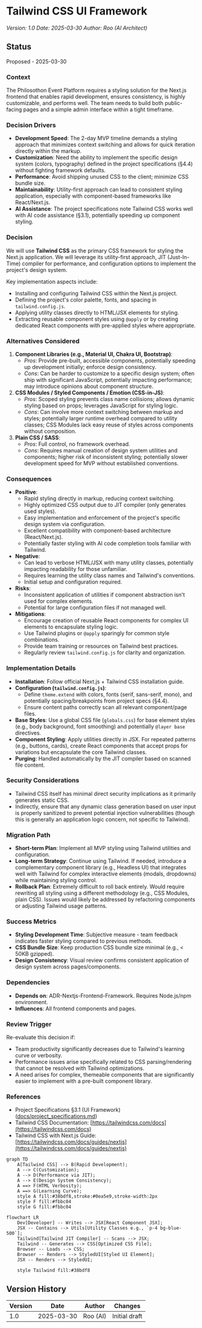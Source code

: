 # Tailwind CSS UI Framework

*Version: 1.0*
*Date: 2025-03-30*
*Author: Roo (AI Architect)*

## Status
Proposed - 2025-03-30

### Context
The Philosothon Event Platform requires a styling solution for the Next.js frontend that enables rapid development, ensures consistency, is highly customizable, and performs well. The team needs to build both public-facing pages and a simple admin interface within a tight timeframe.

### Decision Drivers
- **Development Speed**: The 2-day MVP timeline demands a styling approach that minimizes context switching and allows for quick iteration directly within the markup.
- **Customization**: Need the ability to implement the specific design system (colors, typography) defined in the project specifications (§4.4) without fighting framework defaults.
- **Performance**: Avoid shipping unused CSS to the client; minimize CSS bundle size.
- **Maintainability**: Utility-first approach can lead to consistent styling application, especially with component-based frameworks like React/Next.js.
- **AI Assistance**: The project specifications note Tailwind CSS works well with AI code assistance (§3.1), potentially speeding up component styling.

### Decision
We will use **Tailwind CSS** as the primary CSS framework for styling the Next.js application. We will leverage its utility-first approach, JIT (Just-In-Time) compiler for performance, and configuration options to implement the project's design system.

Key implementation aspects include:
- Installing and configuring Tailwind CSS within the Next.js project.
- Defining the project's color palette, fonts, and spacing in `tailwind.config.js`.
- Applying utility classes directly to HTML/JSX elements for styling.
- Extracting reusable component styles using `@apply` or by creating dedicated React components with pre-applied styles where appropriate.

### Alternatives Considered
1.  **Component Libraries (e.g., Material UI, Chakra UI, Bootstrap)**:
    *   *Pros*: Provide pre-built, accessible components, potentially speeding up development initially; enforce design consistency.
    *   *Cons*: Can be harder to customize to a specific design system; often ship with significant JavaScript, potentially impacting performance; may introduce opinions about component structure.
2.  **CSS Modules / Styled Components / Emotion (CSS-in-JS)**:
    *   *Pros*: Scoped styling prevents class name collisions; allows dynamic styling based on props; leverages JavaScript for styling logic.
    *   *Cons*: Can involve more context switching between markup and styles; potentially larger runtime overhead compared to utility classes; CSS Modules lack easy reuse of styles across components without composition.
3.  **Plain CSS / SASS**:
    *   *Pros*: Full control, no framework overhead.
    *   *Cons*: Requires manual creation of design system utilities and components; higher risk of inconsistent styling; potentially slower development speed for MVP without established conventions.

### Consequences
-   **Positive**:
    *   Rapid styling directly in markup, reducing context switching.
    *   Highly optimized CSS output due to JIT compiler (only generates used styles).
    *   Easy implementation and enforcement of the project's specific design system via configuration.
    *   Excellent compatibility with component-based architecture (React/Next.js).
    *   Potentially faster styling with AI code completion tools familiar with Tailwind.
-   **Negative**:
    *   Can lead to verbose HTML/JSX with many utility classes, potentially impacting readability for those unfamiliar.
    *   Requires learning the utility class names and Tailwind's conventions.
    *   Initial setup and configuration required.
-   **Risks**:
    *   Inconsistent application of utilities if component abstraction isn't used for complex elements.
    *   Potential for large configuration files if not managed well.
-   **Mitigations**:
    *   Encourage creation of reusable React components for complex UI elements to encapsulate styling logic.
    *   Use Tailwind plugins or `@apply` sparingly for common style combinations.
    *   Provide team training or resources on Tailwind best practices.
    *   Regularly review `tailwind.config.js` for clarity and organization.

### Implementation Details
-   **Installation**: Follow official Next.js + Tailwind CSS installation guide.
-   **Configuration (`tailwind.config.js`)**:
    *   Define `theme.extend` with colors, fonts (serif, sans-serif, mono), and potentially spacing/breakpoints from project specs (§4.4).
    *   Ensure content paths correctly scan all relevant component/page files.
-   **Base Styles**: Use a global CSS file (`globals.css`) for base element styles (e.g., body background, font smoothing) and potentially `@layer base` directives.
-   **Component Styling**: Apply utilities directly in JSX. For repeated patterns (e.g., buttons, cards), create React components that accept props for variations but encapsulate the core Tailwind classes.
-   **Purging**: Handled automatically by the JIT compiler based on scanned file content.

### Security Considerations
-   Tailwind CSS itself has minimal direct security implications as it primarily generates static CSS.
-   Indirectly, ensure that any dynamic class generation based on user input is properly sanitized to prevent potential injection vulnerabilities (though this is generally an application logic concern, not specific to Tailwind).

### Migration Path
-   **Short-term Plan**: Implement all MVP styling using Tailwind utilities and configuration.
-   **Long-term Strategy**: Continue using Tailwind. If needed, introduce a complementary component library (e.g., Headless UI) that integrates well with Tailwind for complex interactive elements (modals, dropdowns) while maintaining styling control.
-   **Rollback Plan**: Extremely difficult to roll back entirely. Would require rewriting all styling using a different methodology (e.g., CSS Modules, plain CSS). Issues would likely be addressed by refactoring components or adjusting Tailwind usage patterns.

### Success Metrics
-   **Styling Development Time**: Subjective measure - team feedback indicates faster styling compared to previous methods.
-   **CSS Bundle Size**: Keep production CSS bundle size minimal (e.g., < 50KB gzipped).
-   **Design Consistency**: Visual review confirms consistent application of design system across pages/components.

### Dependencies
-   **Depends on**: ADR-Nextjs-Frontend-Framework. Requires Node.js/npm environment.
-   **Influences**: All frontend components and pages.

### Review Trigger
Re-evaluate this decision if:
-   Team productivity significantly decreases due to Tailwind's learning curve or verbosity.
-   Performance issues arise specifically related to CSS parsing/rendering that cannot be resolved with Tailwind optimizations.
-   A need arises for complex, themeable components that are significantly easier to implement with a pre-built component library.

### References
-   Project Specifications §3.1 (UI Framework) ([docs/project_specifications.md](docs/project_specifications.md))
-   Tailwind CSS Documentation: [https://tailwindcss.com/docs](https://tailwindcss.com/docs)
-   Tailwind CSS with Next.js Guide: [https://tailwindcss.com/docs/guides/nextjs](https://tailwindcss.com/docs/guides/nextjs)

```mermaid
graph TD
    A[Tailwind CSS] --> B(Rapid Development);
    A --> C(Customization);
    A --> D(Performance via JIT);
    A --> E(Design System Consistency);
    A ==> F(HTML Verbosity);
    A ==> G(Learning Curve);
    style A fill:#38bdf8,stroke:#0ea5e9,stroke-width:2px
    style F fill:#fbbc04
    style G fill:#fbbc04
```

```mermaid
flowchart LR
    Dev[Developer] -- Writes --> JSX[React Component JSX];
    JSX -- Contains --> Utils[Utility Classes e.g., `p-4 bg-blue-500`];
    Tailwind[Tailwind JIT Compiler] -- Scans --> JSX;
    Tailwind -- Generates --> CSS[Optimized CSS File];
    Browser -- Loads --> CSS;
    Browser -- Renders --> StyledUI[Styled UI Element];
    JSX -- Renders --> StyledUI;

    style Tailwind fill:#38bdf8
```

## Version History
| Version | Date       | Author        | Changes             |
|---------|------------|---------------|---------------------|
| 1.0     | 2025-03-30 | Roo (AI)      | Initial draft       |